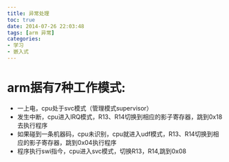 ```yaml
---
title: 异常处理
toc: true
date: 2014-07-26 22:03:48
tags: [arm 异常]
categories:
- 学习
- 嵌入式
---
```

# arm据有7种工作模式:

* 一上电，cpu处于svc模式（管理模式supervisor）
* 发生中断，cpu进入IRQ模式，R13、R14切换到相应的影子寄存器，跳到0x18去执行程序
* 如果碰到一条机器码，cpu未识别，cpu就进入udf模式，R13、R14切换到相应的影子寄存器，跳到0x04执行程序
* 程序执行swi指今，cpu进入svc模式，切换R13，R14,跳到0x08
